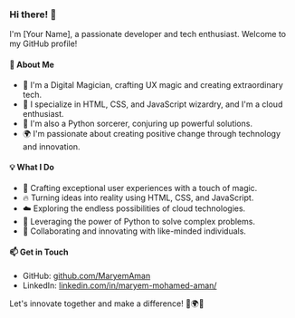 ### Hi there! 👋

I'm [Your Name], a passionate developer and tech enthusiast. Welcome to my GitHub profile!

#### 🚀 About Me

- 🔭 I'm a Digital Magician, crafting UX magic and creating extraordinary tech.
- 🎩 I specialize in HTML, CSS, and JavaScript wizardry, and I'm a cloud enthusiast.
- 🐍 I'm also a Python sorcerer, conjuring up powerful solutions.
- 🌍 I'm passionate about creating positive change through technology and innovation.

#### 💡 What I Do

- 🌟 Crafting exceptional user experiences with a touch of magic.
- 🔥 Turning ideas into reality using HTML, CSS, and JavaScript.
- ☁️ Exploring the endless possibilities of cloud technologies.
- 🐍 Leveraging the power of Python to solve complex problems.
- 🤝 Collaborating and innovating with like-minded individuals.

#### 📫 Get in Touch

- GitHub: [github.com/MaryemAman](https://github.com/MaryemAman)
- LinkedIn: [linkedin.com/in/maryem-mohamed-aman/](https://www.linkedin.com/in/maryem-mohamed-aman/)

Let's innovate together and make a difference! 🚀🌍✨
